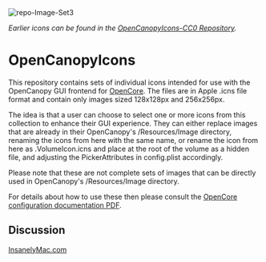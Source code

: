 <img src="https://i.ibb.co/NKsb23Y/repo-Image-Set3.png" alt="repo-Image-Set3" border="0">

<i>Earlier icons can be found in the [OpenCanopyIcons-CC0 Repository](https://github.com/blackosx/OpenCanopyIcons-CC0).</i>

# OpenCanopyIcons
This repository contains sets of individual icons intended for use with the OpenCanopy GUI frontend for [OpenCore](https://github.com/acidanthera/OpenCorePkg).
The files are in Apple .icns file format and contain only images sized 128x128px and 256x256px.

The idea is that a user can choose to select one or more icons from this collection to enhance their GUI experience. They can either replace images that are already in their OpenCanopy's /Resources/Image directory, renaming the icons from here with the same name, or rename the icon from here as .VolumeIcon.icns and place at the root of the volume as a hidden file, and adjusting the PickerAttributes in config.plist accordingly.

Please note that these are not complete sets of images that can be directly used in OpenCanopy's /Resources/Image directory. 

For details about how to use these then please consult the [OpenCore configuration documentation PDF](https://github.com/acidanthera/OpenCorePkg/blob/master/Docs/Configuration.pdf).

## Discussion
[InsanelyMac.com](https://www.insanelymac.com/forum/topic/344251-opencanopy-icons/)
